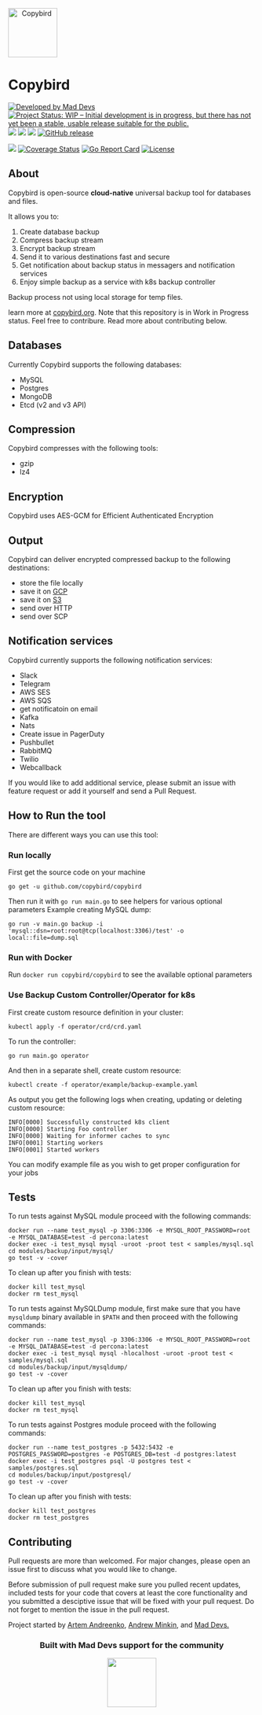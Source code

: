 <div style="display: flex; align-items: center;" align="center">
<a href="https://copybird.org"><img width="100px" src="https://raw.githubusercontent.com/copybird/copybird/master/docs/logo.svg?sanitize=true" alt="Copybird"></a>
</div>

# Copybird

[![Developed by Mad Devs](https://maddevs.io/badge-dark.svg)](https://maddevs.io/)
[![Project Status: WIP – Initial development is in progress, but there has not yet been a stable, usable release suitable for the public.](https://www.repostatus.org/badges/latest/wip.svg)](https://www.repostatus.org/#wip)
[![](https://images.microbadger.com/badges/version/copybird/copybird.svg)](https://microbadger.com/images/copybird/copybird)
[![](https://images.microbadger.com/badges/image/copybird/copybird.svg)](https://microbadger.com/images/copybird/copybird)
[![](https://godoc.org/github.com/copybird/copybird?status.svg)](http://godoc.org/github.com/copybird/copybird)
[![GitHub release](https://img.shields.io/github/release/copybird/copybird/all.svg?style=flat-square)](https://github.com/copybird/copybird/releases)

![](https://travis-ci.org/copybird/copybird.svg?branch=master)
[![Coverage Status](https://coveralls.io/repos/github/copybird/copybird/badge.svg)](https://coveralls.io/github/copybird/copybird)
[![Go Report Card](https://goreportcard.com/badge/github.com/copybird/copybird)](https://goreportcard.com/report/github.com/copybird/copybird)
[![License](https://img.shields.io/badge/License-Apache%202.0-blue.svg)](https://opensource.org/licenses/Apache-2.0)

## About

Copybird is open-source **cloud-native** universal backup tool for databases and files. 

It allows you to:
1. Create database backup
2. Compress backup stream
3. Encrypt backup stream
4. Send it to various destinations fast and secure
5. Get notification about backup status in messagers and notification services
6. Enjoy simple backup as a service with k8s backup controller

Backup process not using local storage for temp files.

learn more at [copybird.org](https://copybird.org). Note that this repository is in Work in Progress status. Feel free to contribure. Read more about contributing below.

## Databases
Currently Copybird supports the following databases:
- MySQL
- Postgres
- MongoDB
- Etcd (v2 and v3 API)

## Compression
Copybird compresses with the following tools:
- gzip
- lz4

## Encryption
Copybird uses AES-GCM for Efficient Authenticated Encryption

## Output
Copybird can deliver encrypted compressed backup to the following destinations:
- store the file locally
- save it on [GCP](https://cloud.google.com/‎)
- save it on [S3](https://aws.amazon.com/s3/)
- send over HTTP
- send over SCP

## Notification services
Copybird currently supports the following notification services: 

- Slack
- Telegram
- AWS SES
- AWS SQS
- get notificatoin on email
- Kafka
- Nats
- Create issue in PagerDuty
- Pushbullet
- RabbitMQ
- Twilio
- Webcallback

If you would like to add additional service, please submit an issue with feature request or add it yourself and send a Pull Request.

## How to Run the tool
There are different ways you can use this tool: 

### Run locally
First get the source code on your machine
```
go get -u github.com/copybird/copybird
```
Then run it with `go run main.go` to see helpers for various optional parameters
Example creating MySQL dump: 
```
go run -v main.go backup -i 'mysql::dsn=root:root@tcp(localhost:3306)/test' -o local::file=dump.sql
```

### Run with Docker
Run `docker run copybird/copybird` to see the available optional parameters

### Use Backup Custom Controller/Operator for k8s

First create custom resource definition in your cluster: 
```
kubectl apply -f operator/crd/crd.yaml
```

To run the controller:
``` 
go run main.go operator
```

And then in a separate shell, create custom resource:
```
kubectl create -f operator/example/backup-example.yaml
```
As output you get the following logs when creating, updating or deleting custom resource:
```
INFO[0000] Successfully constructed k8s client          
INFO[0000] Starting Foo controller                      
INFO[0000] Waiting for informer caches to sync          
INFO[0001] Starting workers                             
INFO[0001] Started workers               
```
You can modify example file as you wish to get proper configuration for your jobs

## Tests 

To run tests against MySQL module proceed with the following commands: 
```
docker run --name test_mysql -p 3306:3306 -e MYSQL_ROOT_PASSWORD=root -e MYSQL_DATABASE=test -d percona:latest
docker exec -i test_mysql mysql -uroot -proot test < samples/mysql.sql
cd modules/backup/input/mysql/
go test -v -cover
```
To clean up after you finish with tests: 
```
docker kill test_mysql
docker rm test_mysql
```
To run tests against MySQLDump module, first make sure that you have `mysqldump` binary
available in `$PATH` and then proceed with the following commands: 
```
docker run --name test_mysql -p 3306:3306 -e MYSQL_ROOT_PASSWORD=root -e MYSQL_DATABASE=test -d percona:latest
docker exec -i test_mysql mysql -hlocalhost -uroot -proot test < samples/mysql.sql
cd modules/backup/input/mysqldump/
go test -v -cover
```
To clean up after you finish with tests: 
```
docker kill test_mysql
docker rm test_mysql
```
To run tests against Postgres module proceed with the following commands: 
```
docker run --name test_postgres -p 5432:5432 -e POSTGRES_PASSWORD=postgres -e POSTGRES_DB=test -d postgres:latest
docker exec -i test_postgres psql -U postgres test < samples/postgres.sql
cd modules/backup/input/postgresql/
go test -v -cover
```
To clean up after you finish with tests: 
```
docker kill test_postgres
docker rm test_postgres
```


## Contributing
Pull requests are more than welcomed. For major changes, please open an issue first to discuss what you would like to change. 

Before submission of pull request make sure you pulled recent updates, included tests for your code that covers at least the core functionality and you submitted a desciptive issue that will be fixed with your pull request. Do not forget to mention the issue in the pull request. 

Project started by <a href="https://github.com/miolini">Artem Andreenko</a>, <a href="https://github.com/gen1us2k">Andrew Minkin</a>, and <a href="https://maddevs.io">Mad Devs.</a>

<div align="center">
    <h3>Built with Mad Devs support for the community</h3>
    <a href="https://maddevs.io"><img height="100px" src ="docs/md-logo.png" /></a>
</div>


